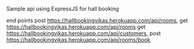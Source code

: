 Sample api using ExpressJS for hall booking

end points
post https://hallbookingvikas.herokuapp.com/api/rooms,
get https://hallbookingvikas.herokuapp.com/api/rooms
get https://hallbookingvikas.herokuapp.com/api/customers,
post https://hallbookingvikas.herokuapp.com/api/rooms/book

